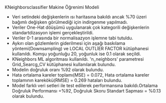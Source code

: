 KNeighborsclassifier Makine Öğrenimi Modeli

* Veri setindeki değişkenlerin ısı haritasına bakıldı ancak %70 üzeri bağımlı değişken görülmediği için indirgenme yapılmadı.
* Veriler One-Hat döüşümü uygulanarak çok kategorili değişkenlerin standartdizasyon işlemi gerçekleştirildi.
* Veriler 0-1 arasında bir normalisazyon işlemne tabi tutuldu.
* Aykırı olan gözlemlerin giderilmesi için aşağı baskılama yöntemi(Downsampling) ve LOCAL OUTLİER FACTOR kütüphanesi kullanıldı. Komşu yoğunluğu 20, yoğunluk ise 0.1 olarak  seçildi.
* KNeighbors ML algoritması kullanıldı. 'n_neighbors' parametresi Grid_Searcg_CV kütüphanesi kullanılarak bulundu.
* Modelin doğruluk oranı %92 olarak bulundu.
* Hata ortalama kareler toplamı(MSE) = 0.072, Hata ortalama kareler toplamının karekökü(RMSE) = 0.269 hataları bulundu.
* Model farklı  veri setleri ile test edilerek performansına bakıldı.Ortalama Doğruluk Performansı =%92, Doğruluk Skoru Standart Sapması = %0.13 olarak bulundu.
